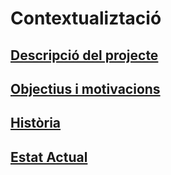 <!-- TITLE: Contextualització -->
<!-- SUBTITLE: Breu contextualització -->

# Contextualiztació
<a href="https://wiki-js-epl.herokuapp.com/visual-studio-code/contextualitzacio/descripcio-projecte">
	<h2 style="pointer-events: auto;
		 cursor: pointer; text-decoration:none;">Descripció del projecte</h2>
	</div>
</a>

<a href="https://wiki-js-epl.herokuapp.com/visual-studio-code/contextualitzacio/obj-mot">
	<h2 style="pointer-events: auto;
		 cursor: pointer; text-decoration:none;">Objectius i motivacions</h2>
	</div>
</a>

<a href="https://wiki-js-epl.herokuapp.com/visual-studio-code/contextualitzacio/historia">
	<h2 style="pointer-events: auto;
		 cursor: pointer; text-decoration:none;">Història</h2>
	</div>
</a>

<a href="https://wiki-js-epl.herokuapp.com/visual-studio-code/contextualitzacio/estat-actual">
	<h2 style="pointer-events: auto;
		 cursor: pointer; text-decoration:none;">Estat Actual</h2>
	</div>
</a>
